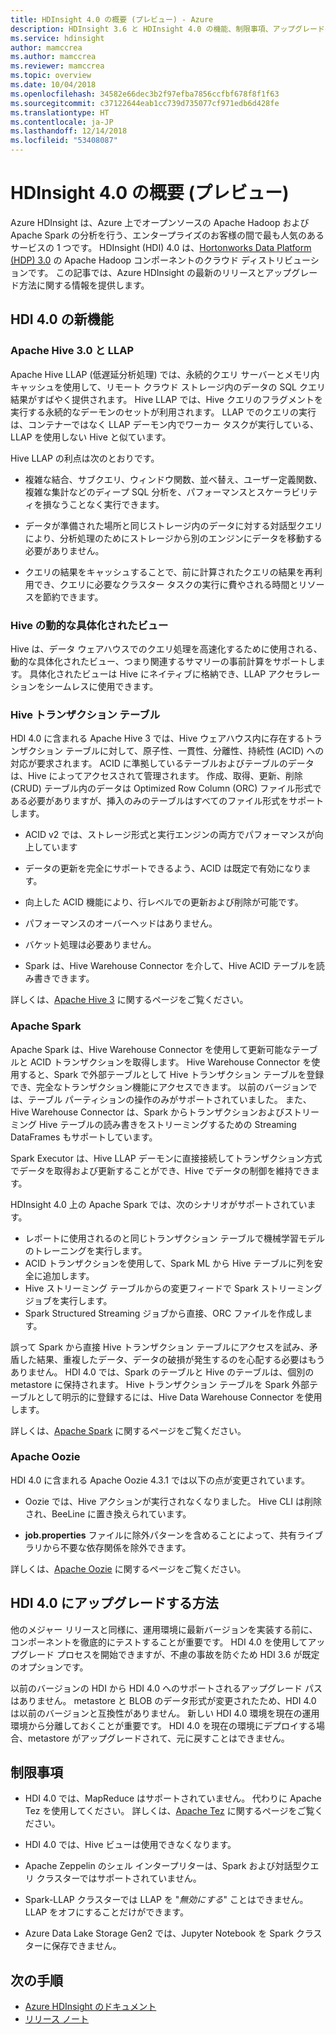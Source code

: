 ```yaml
---
title: HDInsight 4.0 の概要 (プレビュー) - Azure
description: HDInsight 3.6 と HDInsight 4.0 の機能、制限事項、アップグレードの推奨事項を比較します。
ms.service: hdinsight
author: mamccrea
ms.author: mamccrea
ms.reviewer: mamccrea
ms.topic: overview
ms.date: 10/04/2018
ms.openlocfilehash: 34582e66dec3b2f97efba7856ccfbf678f8f1f63
ms.sourcegitcommit: c37122644eab1cc739d735077cf971edb6d428fe
ms.translationtype: HT
ms.contentlocale: ja-JP
ms.lasthandoff: 12/14/2018
ms.locfileid: "53408087"
---
```

# <a name="hdinsight-40-overview-preview"></a>HDInsight 4.0 の概要 (プレビュー)

Azure HDInsight は、Azure 上でオープンソースの Apache Hadoop および Apache Spark の分析を行う、エンタープライズのお客様の間で最も人気のあるサービスの 1 つです。 HDInsight (HDI) 4.0 は、[Hortonworks Data Platform (HDP) 3.0](https://docs.hortonworks.com/HDPDocuments/HDP3/HDP-3.0.0/release-notes/content/relnotes.html) の Apache Hadoop コンポーネントのクラウド ディストリビューションです。 この記事では、Azure HDInsight の最新のリリースとアップグレード方法に関する情報を提供します。

## <a name="whats-new-in-hdi-40"></a>HDI 4.0 の新機能

### <a name="apache-hive-30-and-llap"></a>Apache Hive 3.0 と LLAP

Apache Hive LLAP (低遅延分析処理) では、永続的クエリ サーバーとメモリ内キャッシュを使用して、リモート クラウド ストレージ内のデータの SQL クエリ結果がすばやく提供されます。 Hive LLAP では、Hive クエリのフラグメントを実行する永続的なデーモンのセットが利用されます。 LLAP でのクエリの実行は、コンテナーではなく LLAP デーモン内でワーカー タスクが実行している、LLAP を使用しない Hive と似ています。

Hive LLAP の利点は次のとおりです。

* 複雑な結合、サブクエリ、ウィンドウ関数、並べ替え、ユーザー定義関数、複雑な集計などのディープ SQL 分析を、パフォーマンスとスケーラビリティを損なうことなく実行できます。

* データが準備された場所と同じストレージ内のデータに対する対話型クエリにより、分析処理のためにストレージから別のエンジンにデータを移動する必要がありません。

* クエリの結果をキャッシュすることで、前に計算されたクエリの結果を再利用でき、クエリに必要なクラスター タスクの実行に費やされる時間とリソースを節約できます。

### <a name="hive-dynamic-materialized-views"></a>Hive の動的な具体化されたビュー

Hive は、データ ウェアハウスでのクエリ処理を高速化するために使用される、動的な具体化されたビュー、つまり関連するサマリーの事前計算をサポートします。 具体化されたビューは Hive にネイティブに格納でき、LLAP アクセラレーションをシームレスに使用できます。

### <a name="hive-transactional-tables"></a>Hive トランザクション テーブル

HDI 4.0 に含まれる Apache Hive 3 では、Hive ウェアハウス内に存在するトランザクション テーブルに対して、原子性、一貫性、分離性、持続性 (ACID) への対応が要求されます。 ACID に準拠しているテーブルおよびテーブルのデータは、Hive によってアクセスされて管理されます。 作成、取得、更新、削除 (CRUD) テーブル内のデータは Optimized Row Column (ORC) ファイル形式である必要がありますが、挿入のみのテーブルはすべてのファイル形式をサポートします。

* ACID v2 では、ストレージ形式と実行エンジンの両方でパフォーマンスが向上しています 

* データの更新を完全にサポートできるよう、ACID は既定で有効になります。

* 向上した ACID 機能により、行レベルでの更新および削除が可能です。

* パフォーマンスのオーバーヘッドはありません。

* バケット処理は必要ありません。

* Spark は、Hive Warehouse Connector を介して、Hive ACID テーブルを読み書きできます。

詳しくは、[Apache Hive 3](https://docs.hortonworks.com/HDPDocuments/HDP3/HDP-3.0.0/hive-overview/content/hive_whats_new_in_this_release_hive.html) に関するページをご覧ください。

### <a name="apache-spark"></a>Apache Spark

Apache Spark は、Hive Warehouse Connector を使用して更新可能なテーブルと ACID トランザクションを取得します。 Hive Warehouse Connector を使用すると、Spark で外部テーブルとして Hive トランザクション テーブルを登録でき、完全なトランザクション機能にアクセスできます。 以前のバージョンでは、テーブル パーティションの操作のみがサポートされていました。 また、Hive Warehouse Connector は、Spark からトランザクションおよびストリーミング Hive テーブルの読み書きをストリーミングするための Streaming DataFrames もサポートしています。

Spark Executor は、Hive LLAP デーモンに直接接続してトランザクション方式でデータを取得および更新することができ、Hive でデータの制御を維持できます。

HDInsight 4.0 上の Apache Spark では、次のシナリオがサポートされています。

* レポートに使用されるのと同じトランザクション テーブルで機械学習モデルのトレーニングを実行します。
* ACID トランザクションを使用して、Spark ML から Hive テーブルに列を安全に追加します。
* Hive ストリーミング テーブルからの変更フィードで Spark ストリーミング ジョブを実行します。
* Spark Structured Streaming ジョブから直接、ORC ファイルを作成します。

誤って Spark から直接 Hive トランザクション テーブルにアクセスを試み、矛盾した結果、重複したデータ、データの破損が発生するのを心配する必要はもうありません。 HDI 4.0 では、Spark のテーブルと Hive のテーブルは、個別の metastore に保持されます。 Hive トランザクション テーブルを Spark 外部テーブルとして明示的に登録するには、Hive Data Warehouse Connector を使用します。

詳しくは、[Apache Spark](https://docs.hortonworks.com/HDPDocuments/HDP3/HDP-3.0.0/spark-overview/content/analyzing_data_with_apache_spark.html) に関するページをご覧ください。


### <a name="apache-oozie"></a>Apache Oozie

HDI 4.0 に含まれる Apache Oozie 4.3.1 では以下の点が変更されています。

* Oozie では、Hive アクションが実行されなくなりました。 Hive CLI は削除され、BeeLine に置き換えられています。

* **job.properties** ファイルに除外パターンを含めることによって、共有ライブラリから不要な依存関係を除外できます。

詳しくは、[Apache Oozie](https://docs.hortonworks.com/HDPDocuments/HDP3/HDP-3.0.0/release-notes/content/patch_oozie.html) に関するページをご覧ください。

## <a name="how-to-upgrade-to-hdi-40"></a>HDI 4.0 にアップグレードする方法

他のメジャー リリースと同様に、運用環境に最新バージョンを実装する前に、コンポーネントを徹底的にテストすることが重要です。 HDI 4.0 を使用してアップグレード プロセスを開始できますが、不慮の事故を防ぐため HDI 3.6 が既定のオプションです。

以前のバージョンの HDI から HDI 4.0 へのサポートされるアップグレード パスはありません。 metastore と BLOB のデータ形式が変更されたため、HDI 4.0 は以前のバージョンと互換性がありません。 新しい HDI 4.0 環境を現在の運用環境から分離しておくことが重要です。 HDI 4.0 を現在の環境にデプロイする場合、metastore がアップグレードされて、元に戻すことはできません。  

## <a name="limitations"></a>制限事項

* HDI 4.0 では、MapReduce はサポートされていません。 代わりに Apache Tez を使用してください。 詳しくは、[Apache Tez](https://tez.apache.org/) に関するページをご覧ください。

* HDI 4.0 では、Hive ビューは使用できなくなります。 

* Apache Zeppelin のシェル インタープリターは、Spark および対話型クエリ クラスターではサポートされていません。

* Spark-LLAP クラスターでは LLAP を "*無効にする*" ことはできません。 LLAP をオフにすることだけができます。

* Azure Data Lake Storage Gen2 では、Jupyter Notebook を Spark クラスターに保存できません。

## <a name="next-steps"></a>次の手順

* [Azure HDInsight のドキュメント](index.yml)
* [リリース ノート](hdinsight-release-notes.md)
